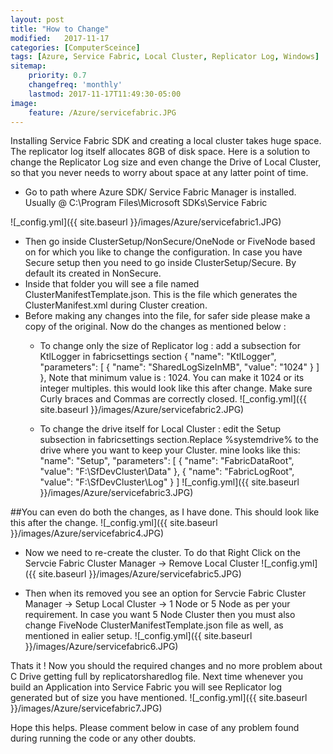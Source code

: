 ```yaml
---
layout: post
title: "How to Change"
modified:   2017-11-17
categories: [ComputerSceince]
tags: [Azure, Service Fabric, Local Cluster, Replicator Log, Windows]
sitemap:
    priority: 0.7
    changefreq: 'monthly'
    lastmod: 2017-11-17T11:49:30-05:00
image:
    feature: /Azure/servicefabric.JPG
---
```

Installing Service Fabric SDK and creating a local cluster takes huge space. The replicator log itself allocates 8GB of disk space.
Here is a solution to change the Replicator Log size and even change the Drive of Local Cluster, so that you never needs to worry about space at any 
latter point of time.


- Go to path where Azure SDK/ Service Fabric Manager is installed. Usually @ C:\Program Files\Microsoft SDKs\Service Fabric

![_config.yml]({{ site.baseurl }}/images/Azure/servicefabric1.JPG)
- Then go inside ClusterSetup/NonSecure/OneNode or FiveNode based on for which you like to change the configuration. In case
you have Secure setup then you need to go inside ClusterSetup/Secure. By default its created in NonSecure.
- Inside that folder you will see a file named ClusterManifestTemplate.json. This is the file which generates the ClusterManifest.xml during Cluster creation.
- Before making any changes into the file, for safer side please make a copy of the original. Now do the changes as mentioned below :
    - To change only the size of Replicator log : add a subsection for KtlLogger in fabricsettings section
      {
		"name": "KtlLogger",
		"parameters": [
		  {
          "name": "SharedLogSizeInMB",
          "value": "1024"
		  }
        ]
	  },
    Note that minimum value is : 1024. You can make it 1024 or its integer multiples. this would look like this after change. Make sure Curly braces and Commas are correctly closed.
    ![_config.yml]({{ site.baseurl }}/images/Azure/servicefabric2.JPG)
    
    - To change the drive itself for Local Cluster : edit the Setup subsection in fabricsettings section.Replace %systemdrive% to the drive where you want to keep your Cluster.
      mine looks like this: 
        "name": "Setup",
        "parameters": [
          {
            "name": "FabricDataRoot",
            "value": "F:\\SfDevCluster\\Data"
          },
          {
            "name": "FabricLogRoot",
            "value": "F:\\SfDevCluster\\Log"
          }
        ]
        ![_config.yml]({{ site.baseurl }}/images/Azure/servicefabric3.JPG)

##You can even do both the changes, as I have done. This should look like this after the change.
![_config.yml]({{ site.baseurl }}/images/Azure/servicefabric4.JPG) 

- Now we need to re-create the cluster. To do that Right Click on the Servcie Fabric Cluster Manager -> Remove Local Cluster
![_config.yml]({{ site.baseurl }}/images/Azure/servicefabric5.JPG) 

- Then when its removed you see an option for  Servcie Fabric Cluster Manager -> Setup Local Cluster -> 1 Node  or 5 Node as per your requirement.
In case you want 5 Node Cluster then you must also change FiveNode ClusterManifestTemplate.json file as well, as mentioned in ealier setup.
![_config.yml]({{ site.baseurl }}/images/Azure/servicefabric6.JPG)

Thats it ! Now you should the required changes and no more problem about C Drive getting full by replicatorsharedlog file.
Next time whenever you build an Application into Service Fabric you will see Replicator log generated but of size you have mentioned.
![_config.yml]({{ site.baseurl }}/images/Azure/servicefabric7.JPG)

Hope this helps. Please comment below in case of any problem found during running the code or any other doubts.
